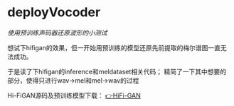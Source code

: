 # deployVocoder

*使用预训练声码器还原波形的小测试*

想试下hifigan的效果，但一开始用预训练的模型还原先前提取的梅尔谱图一直无法成功。

于是读了下hifigan的inference和meldataset相关代码；
精简了一下其中想要的部分，使得只进行wav->mel和mel->wav的过程


Hi-FiGAN源码及预训练模型下载：
[👉HiFi-GAN](https://github.com/jik876/hifi-gan)

